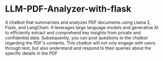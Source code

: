 # LLM-PDF-Analyzer-with-flask
A chatbot that summarizes and analyzes PDF documents using Llama 2, Flask, and LangChain. It leverages large language models and generative AI to efficiently extract and comprehend key insights from private and confidential data. Subsequently, you can post questions to the chatbot regarding the PDF's contents. This chatbot will not only engage with users through text, but also understand and respond to their queries about the specific details in the PDF
